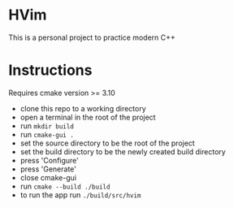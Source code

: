 # HVim

This is a personal project to practice modern C++

# Instructions

Requires cmake version >= 3.10

 - clone this repo to a working directory
 - open a terminal in the root of the project
 - run ``mkdir build``
 - run ``cmake-gui .``
 - set the source directory to be the root of the project
 - set the build directory to be the newly created build directory
 - press 'Configure'
 - press 'Generate'
 - close cmake-gui
 - run ``cmake --build ./build``
 - to run the app run ``./build/src/hvim``
